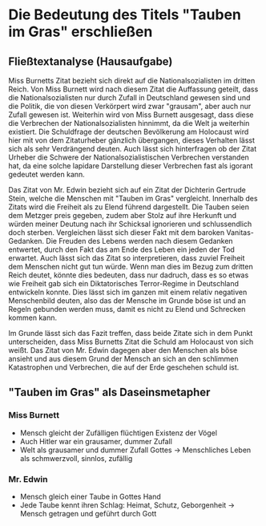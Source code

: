 # Die Bedeutung des Titels "Tauben im Gras" erschließen

## Fließtextanalyse (Hausaufgabe)

Miss Burnetts Zitat bezieht sich direkt auf die Nationalsozialisten im dritten Reich. 
Von Miss Burnett wird nach diesem Zitat die Auffassung geteilt, dass die Nationalsozialisten nur durch Zufall in Deutschland gewesen sind und die Politik, die von diesen Verkörpert wird zwar "grausam", aber auch nur Zufall gewesen ist. 
Weiterhin wird von Miss Burnett ausgesagt, dass diese die Verbrechen der Nationalsozialisten hinnimmt, da die Welt ja weiterhin existiert. 
Die Schuldfrage der deutschen Bevölkerung am Holocaust wird hier mit von dem Zitaturheber gänzlich übergangen, dieses Verhalten lässt sich als sehr Verdrängend deuten. 
Auch lässt sich hinterfragen ob der Zitat Urheber die Schwere der Nationalsozialistischen Verbrechen verstanden hat, da eine solche lapidare Darstellung dieser Verbrechen fast als igorant gedeutet werden kann.

Das Zitat von Mr. Edwin bezieht sich auf ein Zitat der Dichterin Gertrude Stein, welche die Menschen mit "Tauben im Gras" vergleicht.
Innerhalb des Zitats wird die Freiheit als zu Elend führend dargestellt. Die Tauben seien dem Metzger preis gegeben, zudem aber Stolz auf ihre Herkunft und würden meiner Deutung nach ihr Schicksal ignorieren und schlussendlich doch sterben. 
Vergleichen lässt sich dieser Fakt mit dem baroken Vanitas-Gedanken. Die Freuden des Lebens werden nach diesem Gedanken entwertet, durch den Fakt das am Ende des Leben ein jeden der Tod erwartet. 
Auch lässt sich das Zitat so interpretieren, dass zuviel Freiheit dem Menschen nicht gut tun würde. Wenn man dies im Bezug zum dritten Reich deutet, könnte dies bedeuten, dass nur dadruch, dass es so etwas wie Freiheit gab sich ein Diktatorisches Terror-Regime in Deutschland entwickeln konnte. 
Dies lässt sich im ganzen mit einem relativ negativen Menschenbild deuten, also das der Mensche im Grunde böse ist und an Regeln gebunden werden muss, damit es nicht zu Elend und Schrecken kommen kann.

Im Grunde lässt sich das Fazit treffen, dass beide Zitate sich in dem Punkt unterscheiden, dass Miss Burnetts Zitat die Schuld am Holocaust von sich weißt. 
Das Zitat von Mr. Edwin dagegen aber den Menschen als böse ansieht und aus diesem Grund der Mensch an sich an den schlimmen Katastrophen und Verbrechen, die auf der Erde geschehen schuld ist.

## "Tauben im Gras" als Daseinsmetapher

### Miss Burnett
* Mensch gleicht der Zufälligen flüchtigen Existenz der Vögel
* Auch Hitler war ein grausamer, dummer Zufall
* Welt als grausamer und dummer Zufall Gottes
-> Menschliches Leben als schmwerzvoll, sinnlos, zufällig

### Mr. Edwin
* Mensch gleich einer Taube in Gottes Hand
* Jede Taube kennt ihren Schlag: Heimat, Schutz, Geborgenheit
-> Mensch getragen und geführt durch Gott

